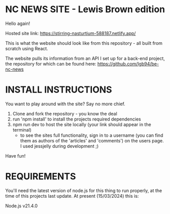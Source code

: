 # NC NEWS SITE - Lewis Brown edition

Hello again!

Hosted site link: https://stirring-nasturtium-588187.netlify.app/

This is what the website should look like from this repository - all built from scratch using React.

The website pulls its information from an API I set up for a back-end project, the repository for which can be found here: https://github.com/lgb94/be-nc-news


# INSTALL INSTRUCTIONS

You want to play around with the site? Say no more chief. 

1. Clone and fork the repository - you know the deal
2. run 'npm install' to install the projects required dependencies
3. npm run dev to host the site locally (your link should appear in the terminal)
    - to see the sites full functionality, sign in to a username (you can find them as authors of the 'articles' and 'comments') on the users page. I used jessjelly during development ;)

Have fun!

# REQUIREMENTS

You'll need the latest version of node.js for this thing to run properly, at the time of this projects last update. At present (15/03/2024) this is:

Node.js v21.4.0

